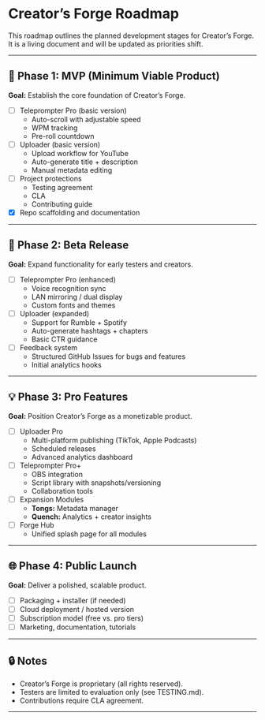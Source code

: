 # Creator’s Forge Roadmap

This roadmap outlines the planned development stages for Creator’s Forge. It is a living document and will be updated as priorities shift.

---

## 🎯 Phase 1: MVP (Minimum Viable Product)
**Goal:** Establish the core foundation of Creator’s Forge.

- [ ] Teleprompter Pro (basic version)
  - Auto-scroll with adjustable speed
  - WPM tracking
  - Pre-roll countdown
- [ ] Uploader (basic version)
  - Upload workflow for YouTube
  - Auto-generate title + description
  - Manual metadata editing
- [ ] Project protections
  - Testing agreement
  - CLA
  - Contributing guide
- [x] Repo scaffolding and documentation

---

## 🚀 Phase 2: Beta Release
**Goal:** Expand functionality for early testers and creators.

- [ ] Teleprompter Pro (enhanced)
  - Voice recognition sync
  - LAN mirroring / dual display
  - Custom fonts and themes
- [ ] Uploader (expanded)
  - Support for Rumble + Spotify
  - Auto-generate hashtags + chapters
  - Basic CTR guidance
- [ ] Feedback system
  - Structured GitHub Issues for bugs and features
  - Initial analytics hooks

---

## 💡 Phase 3: Pro Features
**Goal:** Position Creator’s Forge as a monetizable product.

- [ ] Uploader Pro
  - Multi-platform publishing (TikTok, Apple Podcasts)
  - Scheduled releases
  - Advanced analytics dashboard
- [ ] Teleprompter Pro+
  - OBS integration
  - Script library with snapshots/versioning
  - Collaboration tools
- [ ] Expansion Modules
  - **Tongs:** Metadata manager
  - **Quench:** Analytics + creator insights
- [ ] Forge Hub
  - Unified splash page for all modules

---

## 🌐 Phase 4: Public Launch
**Goal:** Deliver a polished, scalable product.

- [ ] Packaging + installer (if needed)
- [ ] Cloud deployment / hosted version
- [ ] Subscription model (free vs. pro tiers)
- [ ] Marketing, documentation, tutorials

---

## 🔒 Notes
- Creator’s Forge is proprietary (all rights reserved).
- Testers are limited to evaluation only (see TESTING.md).
- Contributions require CLA agreement.

---
